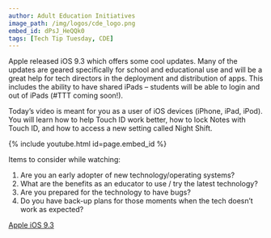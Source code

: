```yaml
---
author: Adult Education Initiatives
image_path: /img/logos/cde_logo.png
embed_id: dPsJ_HeQQk0
tags: [Tech Tip Tuesday, CDE]
---
```

Apple released iOS 9.3 which offers some cool updates. Many of the updates are geared specifically for school and educational use and will be a great help for tech directors in the deployment and distribution of apps. This includes the ability to have shared iPads – students will be able to login and out of iPads (#TTT coming soon!).

Today’s video is meant for you as a user of iOS devices (iPhone, iPad, iPod). You will learn how to help Touch ID work better, how to lock Notes with Touch ID, and how to access a new setting called Night Shift.

{% include youtube.html id=page.embed_id %}

Items to consider while watching:

  1.  Are you an early adopter of new technology/operating systems?
  2.  What are the benefits as an educator to use / try the latest technology?
  3.  Are you prepared for the technology to have bugs?
  4.  Do you have back-up plans for those moments when the tech doesn’t work as expected?

[Apple iOS 9.3](http://www.apple.com/ios/updates/)